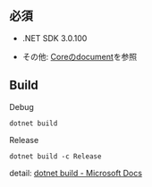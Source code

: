 ## 必須
- .NET SDK 3.0.100

- その他: [Coreのdocument](Core/documents/development/HowToBuild_Ja.md)を参照

## Build
Debug
```shell
dotnet build
```
Release
```shell
dotnet build -c Release
```
detail: 
[dotnet build - Microsoft Docs](https://docs.microsoft.com/ja-jp/dotnet/core/tools/dotnet-build)